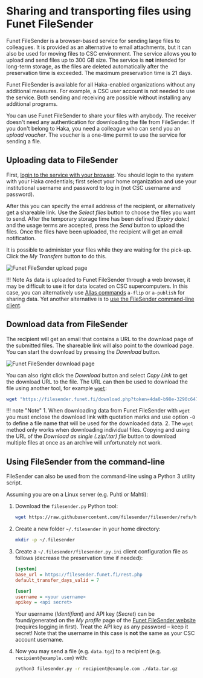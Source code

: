 # Sharing and transporting files using Funet FileSender

Funet FileSender is a browser-based service for sending large files to
colleagues. It is provided as an alternative to email attachments, but it can
also be used for moving files to CSC environment. The service allows you to
upload and send files up to 300 GB size. The service is **not** intended for
long-term storage, as the files are deleted automatically after the
preservation time is exceeded. The maximum preservation time is 21 days.

Funet FileSender is available for all Haka-enabled organizations without any
additional measures. For example, a CSC user account is not needed to use the
service. Both sending and receiving are possible without installing any
additional programs.

You can use Funet FileSender to share your files with anybody. The receiver
doesn't need any authentication for downloading the file from FileSender. If
you don't belong to Haka, you need a colleague who can send you an
_upload voucher_. The voucher is a one-time permit to use the service for
sending a file.

## Uploading data to FileSender

First, [login to the service with your browser](https://filesender.funet.fi).
You should login to the system with your Haka credentials; first select your
home organization and use your institutional username and password to log in
(not CSC username and password).

After this you can specify the email address of the recipient, or alternatively
get a shareable link. Use the _Select files_ button to choose the files you
want to send. After the temporary storage time has been defined
(_Expiry date:_) and the usage terms are accepted, press the _Send_ button to
upload the files. Once the files have been uploaded, the recipient will get an
email notification.

It is possible to administer your files while they are waiting for the pick-up.
Click the _My Transfers_ button to do this.

![Funet FileSender upload page](/img/funet_upload.png 'Funet FileSender upload page')

!!! Note
    As data is uploaded to Funet FileSender through a web browser, it may be
    difficult to use it for data located on CSC supercomputers. In this case,
    you can alternatively use
    [Allas commands](../Allas/using_allas/a_commands.md) `a-flip` or
    `a-publish` for sharing data. Yet another alternative is to
    [use the FileSender command-line client](#using-filesender-from-the-command-line).

## Download data from FileSender

The recipient will get an email that contains a URL to the download page of
the submitted files. The shareable link will also point to the download page.
You can start the download by pressing the _Download_ button.

![Funet FileSender download page](/img/funet_download.png)

You can also right click the _Download_ button and select _Copy Link_ to
get the download URL to the file. The URL can then be used to download the file
using another tool, for example [`wget`](wget.md):

```bash
wget "https://filesender.funet.fi/download.php?token=4da0-b98e-3290c6471469&files_ids=36805" -O data_from_FS
```

!!! note "Note"
    1. When downloading data from Funet FileSender with `wget` you must enclose
       the download link with quotation marks and use option `-O` to define a file
       name that will be used for the downloaded data.
    2. The `wget` method only works when downloading individual files. Copying
       and using the URL of the _Download as single (.zip/.tar) file_ button to
       download multiple files at once as an archive will unfortunately not
       work.

## Using FileSender from the command-line

FileSender can also be used from the command-line using a Python 3 utility
script.

Assuming you are on a Linux server (e.g. Puhti or Mahti):

1. Download the `filesender.py` Python tool:

    ```bash
    wget https://raw.githubusercontent.com/filesender/filesender/refs/heads/development/scripts/client/filesender.py
    ```

2. Create a new folder `~/.filesender` in your home directory:

    ```bash
    mkdir -p ~/.filesender
    ```

3. Create a `~/.filesender/filesender.py.ini` client configuration file as
   follows (decrease the preservation time if needed):

    ```ini
    [system]
    base_url = https://filesender.funet.fi/rest.php
    default_transfer_days_valid = 7

    [user]
    username = <your username>
    apikey = <api secret>
    ```

    Your username (_Identifiant_) and API key (_Secret_) can be found/generated
    on the _My profile_ page of the
    [Funet FileSender website](https://filesender.funet.fi/) (requires logging
    in first). Treat the API key as any password – keep it secret! Note that
    the username in this case is **not** the same as your CSC account username.

4. Now you may send a file (e.g. `data.tgz`) to a recipient (e.g.
   `recipient@example.com`) with:

    ```bash
    python3 filesender.py -r recipient@example.com ./data.tar.gz
    ```
